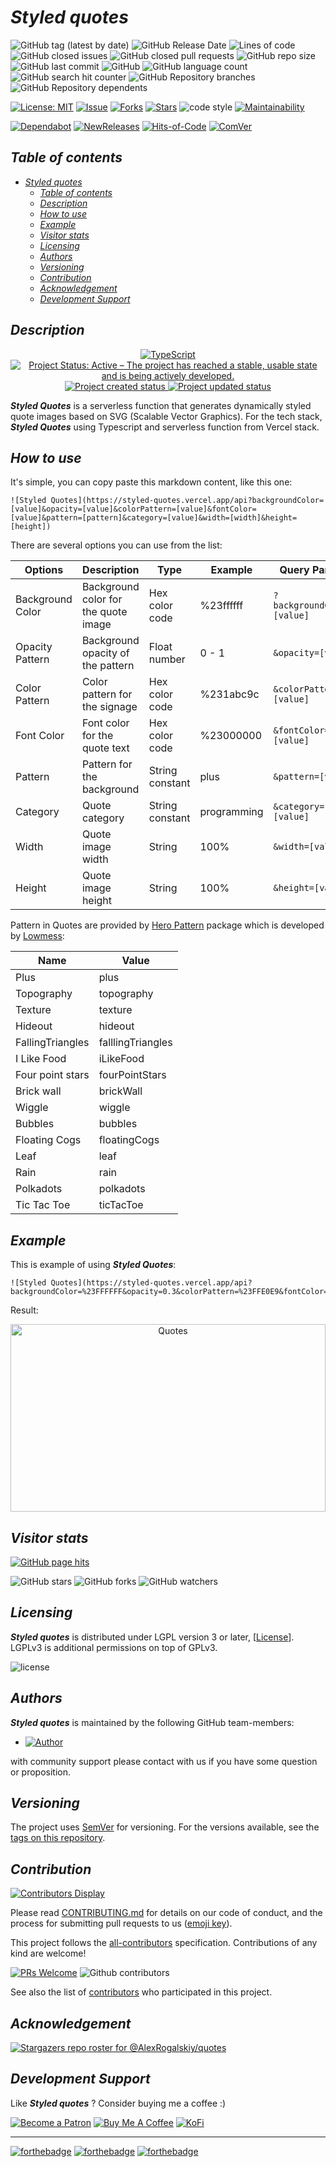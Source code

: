 # _Styled quotes_

![GitHub tag (latest by date)](https://img.shields.io/github/v/tag/AlexRogalskiy/quotes)
![GitHub Release Date](https://img.shields.io/github/release-date/AlexRogalskiy/quotes)
![Lines of code](https://tokei.rs/b1/github/AlexRogalskiy/quotes?category=lines)
![GitHub closed issues](https://img.shields.io/github/issues-closed/AlexRogalskiy/quotes)
![GitHub closed pull requests](https://img.shields.io/github/issues-pr-closed/AlexRogalskiy/quotes)
![GitHub repo size](https://img.shields.io/github/repo-size/AlexRogalskiy/quotes)
![GitHub last commit](https://img.shields.io/github/last-commit/AlexRogalskiy/quotes)
![GitHub](https://img.shields.io/github/license/AlexRogalskiy/quotes)
![GitHub language count](https://img.shields.io/github/languages/count/AlexRogalskiy/quotes)
![GitHub search hit counter](https://img.shields.io/github/search/AlexRogalskiy/quotes/goto)
![GitHub Repository branches](https://badgen.net/github/branches/AlexRogalskiy/quotes)
![GitHub Repository dependents](https://badgen.net/github/dependents-repo/AlexRogalskiy/quotes)

[![License: MIT](https://img.shields.io/badge/License-MIT-yellow.svg)](https://raw.githubusercontent.com/alexrogalskiy/quotes/master/LICENSE?token=AH44ZFH7IF2KSEDK7LSIW3C7YOFYC)
[![Issue](https://img.shields.io/github/issues/alexrogalskiy/quotes)](https://img.shields.io/github/issues/alexrogalskiy/quotes)
[![Forks](https://img.shields.io/github/forks/alexrogalskiy/quotes)](https://img.shields.io/github/forks/alexrogalskiy/quotes)
[![Stars](https://img.shields.io/github/stars/alexrogalskiy/quotes)](https://img.shields.io/github/stars/alexrogalskiy/quotes)
![code style](https://img.shields.io/badge/code_style-prettier-ff69b4.svg?style=flat-square)
[![Maintainability](https://api.codeclimate.com/v1/badges/ed7702f8cf28917829fa/maintainability)](https://codeclimate.com/github/AlexRogalskiy/quotes/maintainability)

[![Dependabot](https://img.shields.io/badge/dependabot-enabled-1f8ceb.svg?style=flat-square)](https://dependabot.com/)
[![NewReleases](https://newreleases.io/badge.svg)](https://newreleases.io/github/AlexRogalskiy/quotes)
[![Hits-of-Code](https://hitsofcode.com/github/AlexRogalskiy/quotes)](https://hitsofcode.com/github/AlexRogalskiy/quotes/view)
[![ComVer](https://img.shields.io/badge/ComVer-compliant-brightgreen.svg)][tags]

## _Table of contents_

<!--ts-->
   * [<em>Styled quotes</em>](#styled-quotes)
      * [<em>Table of contents</em>](#table-of-contents)
      * [<em>Description</em>](#description)
      * [<em>How to use</em>](#how-to-use)
      * [<em>Example</em>](#example)
      * [<em>Visitor stats</em>](#visitor-stats)
      * [<em>Licensing</em>](#licensing)
      * [<em>Authors</em>](#authors)
      * [<em>Versioning</em>](#versioning)
      * [<em>Contribution</em>](#contribution)
      * [<em>Acknowledgement</em>](#acknowledgement)
      * [<em>Development Support</em>](#development-support)
<!--te-->

## _Description_

<p align="center" style="text-align:center;">
    <a href="https://www.typescriptlang.org/">
        <img src="https://img.shields.io/badge/typescript%20-%23007ACC.svg?&logo=typescript&logoColor=white" alt="TypeScript" />
    </a>
    <a href="https://www.repostatus.org/#active">
        <img src="https://img.shields.io/badge/Project%20Status-Active-brightgreen" alt="Project Status: Active – The project has reached a stable, usable state and is being actively developed." />
    </a>
    <a href="https://badges.pufler.dev">
        <img src="https://badges.pufler.dev/created/AlexRogalskiy/quotes" alt="Project created status" />
    </a>
    <a href="https://badges.pufler.dev">
        <img src="https://badges.pufler.dev/updated/AlexRogalskiy/quotes" alt="Project updated status" />
    </a>
</p>

_**Styled Quotes**_ is a serverless function that generates dynamically styled quote images based on SVG (Scalable Vector Graphics).
For the tech stack, _**Styled Quotes**_ using Typescript and serverless function from Vercel stack.

## _How to use_

It's simple, you can copy paste this markdown content, like this one:

```
![Styled Quotes](https://styled-quotes.vercel.app/api?backgroundColor=[value]&opacity=[value]&colorPattern=[value]&fontColor=[value]&pattern=[pattern]&category=[value]&width=[width]&height=[height])
```

There are several options you can use from the list:

|  Options         | Description                            |   Type            | Example       | Query Params                   | 
| ---------------- | -------------------------------------- | ----------------- | ------------- | ------------------------------ |
| Background Color | Background color for the quote image   | Hex color code    | %23ffffff     | ```?backgroundColor=[value]``` |
| Opacity Pattern  | Background opacity of the pattern      | Float number      | 0 - 1         | ```&opacity=[value]```         |
| Color Pattern    | Color pattern for the signage          | Hex color code    | %231abc9c     | ```&colorPattern=[value]```    |
| Font Color       | Font color for the quote text          | Hex color code    | %23000000     | ```&fontColor=[value]```       |
| Pattern          | Pattern for the background             | String constant   | plus          | ```&pattern=[value]```         |
| Category         | Quote category                         | String constant   | programming   | ```&category=[value]```        |
| Width            | Quote image width                      | String            | 100%          | ```&width=[value]```           |
| Height           | Quote image height                     | String            | 100%          | ```&height=[value]```          |

Pattern in Quotes are provided by [Hero Pattern](https://github.com/lowmess/hero-patterns) package which is developed by [Lowmess](https://github.com/lowmess/): 

| Name              | Value             | 
| ----------------- | ----------------- |
| Plus              | plus              |
| Topography        | topography        |
| Texture           | texture           |
| Hideout           | hideout           |
| FallingTriangles  | falllingTriangles |
| I Like Food       | iLikeFood         |
| Four point stars  | fourPointStars    |
| Brick wall        | brickWall         |
| Wiggle            | wiggle            |
| Bubbles           | bubbles           |
| Floating Cogs     | floatingCogs      |
| Leaf              | leaf              |
| Rain              | rain              |
| Polkadots         | polkadots         |
| Tic Tac Toe       | ticTacToe         |

## _Example_

This is example of using _**Styled Quotes**_:

```
![Styled Quotes](https://styled-quotes.vercel.app/api?backgroundColor=%23FFFFFF&opacity=0.3&colorPattern=%23FFE0E9&fontColor=%230A83DC)
```

Result:

<div id="quotes_block_id" align="center" style="align-content: center">
    <img width="100%" height="300px" style="min-height: 250px" src="https://styled-quotes.vercel.app/api?backgroundColor=%23FFFFFF&opacity=0.3&colorPattern=%23FFE0E9&fontColor=%230A83DC" alt="Quotes" />
</div>

## _Visitor stats_

[![GitHub page hits](https://hits.seeyoufarm.com/api/count/incr/badge.svg?url=https%3A%2F%2Fgithub.com%2FAlexRogalskiy%2Fquotes&count_bg=%2379C83D&title_bg=%23555555&icon=&icon_color=%23E7E7E7&title=hits&edge_flat=true)](https://hits.seeyoufarm.com)

![GitHub stars](https://img.shields.io/github/stars/AlexRogalskiy/quotes?style=social)
![GitHub forks](https://img.shields.io/github/forks/AlexRogalskiy/quotes?style=social)
![GitHub watchers](https://img.shields.io/github/watchers/AlexRogalskiy/quotes?style=social)

## _Licensing_

_**Styled quotes**_ is distributed under LGPL version 3 or later, [[License](https://github.com/AlexRogalskiy/quotes/blob/master/LICENSE)].
LGPLv3 is additional permissions on top of GPLv3.

![license](https://user-images.githubusercontent.com/19885116/48661948-6cf97e80-ea7a-11e8-97e7-b45332a13e49.png)

## _Authors_

_**Styled quotes**_ is maintained by the following GitHub team-members:

* [![Author](https://img.shields.io/badge/author-AlexRogalskiy-FB8F0A)](https://github.com/AlexRogalskiy)

with community support please contact with us if you have some question or proposition.

## _Versioning_

The project uses [SemVer](http://semver.org/) for versioning. For the versions available, see the [tags on this repository][tags].

## _Contribution_

[![Contributors Display](https://badges.pufler.dev/contributors/AlexRogalskiy/quotes?size=50&padding=5&bots=true)](https://badges.pufler.dev)

Please read
[CONTRIBUTING.md](https://github.com/AlexRogalskiy/quotes/blob/master/.github/CONTRIBUTING.md)
for details on our code of conduct, and the process for submitting pull requests to us ([emoji key](https://allcontributors.org/docs/en/emoji-key)).

This project follows the [all-contributors](https://github.com/all-contributors/all-contributors) specification. Contributions of any kind are welcome!

[![PRs Welcome](https://img.shields.io/badge/PRs-welcome-brightgreen.svg?style=flat-square)](http://makeapullrequest.com)
![Github contributors](https://img.shields.io/github/all-contributors/AlexRogalskiy/quotes)

See also the list of [contributors][contributors] who participated in this project.

## _Acknowledgement_

[![Stargazers repo roster for @AlexRogalskiy/quotes](https://reporoster.com/stars/AlexRogalskiy/quotes)][stars]

## _Development Support_

Like _**Styled quotes**_ ? Consider buying me a coffee :\)

[![Become a Patron](https://img.shields.io/badge/Become_Patron-Support_me_on_Patreon-blue.svg?style=flat-square&logo=patreon&color=e64413)](https://www.patreon.com/alexrogalskiy)
[![Buy Me A Coffee](https://img.shields.io/badge/Donate-Buy%20me%20a%20coffee-yellow.svg?logo=buy%20me%20a%20coffee)](https://www.buymeacoffee.com/AlexRogalskiy)
[![KoFi](https://img.shields.io/badge/Donate-Buy%20me%20a%20coffee-yellow.svg?logo=ko-fi)](https://ko-fi.com/alexrogalskiy)

---

[![forthebadge](https://img.shields.io/badge/made%20with-%20typescript-C1282D.svg?logo=typescript&style=for-the-badge)](https://www.typescriptlang.org/)
[![forthebadge](https://img.shields.io/badge/powered%20by-%20vercel-7116FB.svg?logo=vercel&style=for-the-badge)](https://vercel.com/)
[![forthebadge](https://img.shields.io/badge/build%20with-%20%E2%9D%A4-B6FF9B.svg?logo=heart&style=for-the-badge)](https://forthebadge.com/)


  [repo]:           https://github.com/AlexRogalskiy/quotes
  [tags]:           https://github.com/AlexRogalskiy/quotes/tags
  [issues]:         https://github.com/AlexRogalskiy/quotes/issues
  [pulls]:          https://github.com/AlexRogalskiy/quotes/pulls
  [wiki]:           https://github.com/AlexRogalskiy/quotes/wiki
  [stars]:          https://github.com/AlexRogalskiy/quotes/stargazers
  [contributors]:   https://github.com/AlexRogalskiy/quotes/graphs/contributors
